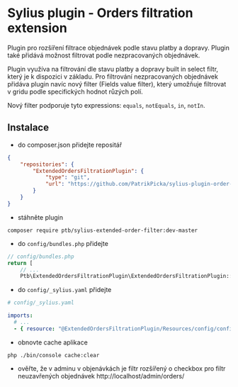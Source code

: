 <h1>Sylius plugin - Orders filtration extension</h1>

<p>
    Plugin pro rozšíření filtrace objednávek podle stavu platby a dopravy. Plugin také přidává možnost filtrovat podle nezpracovaných objednávek.
</p>

<p>
    Plugin využíva na filtrování dle stavu platby a dopravy built in select filtr, který je k dispozici v základu.
    Pro filtrování nezpracovaných objednávek přidáva plugin navíc nový filter (Fields value filter), který umožňuje filtrovat v gridu podle specifických hodnot růzých polí.
</p>


Nový filter podporuje tyto expressions: `equals`, `notEquals`, `in`, `notIn`.


## Instalace

- do composer.json přidejte repositář
```json
{
    "repositories": {
        "ExtendedOrdersFiltrationPlugin": {
            "type": "git",
            "url": "https://github.com/PatrikPicka/sylius-plugin-order-filtration.git"
        }
    }
}
```

- stáhněte plugin
```shell
composer require ptb/sylius-extended-order-filter:dev-master
```

- do `config/bundles.php` přidejte
```php
// config/bundles.php
return [
    // ...
    Ptb\ExtendedOrdersFiltrationPlugin\ExtendedOrdersFiltrationPlugin::class => ['all' => true],
```
 
- do `config/_sylius.yaml` přidejte
```yaml
# config/_sylius.yaml

imports:
  # ...
  - { resource: "@ExtendedOrdersFiltrationPlugin/Resources/config/config.yaml" }
```

- obnovte cache aplikace
```shell
php ./bin/console cache:clear
```

- ověřte, že v adminu v objenávkách je filtr rozšířený o checkbox pro filtr neuzavřených objednávek http://localhost/admin/orders/

